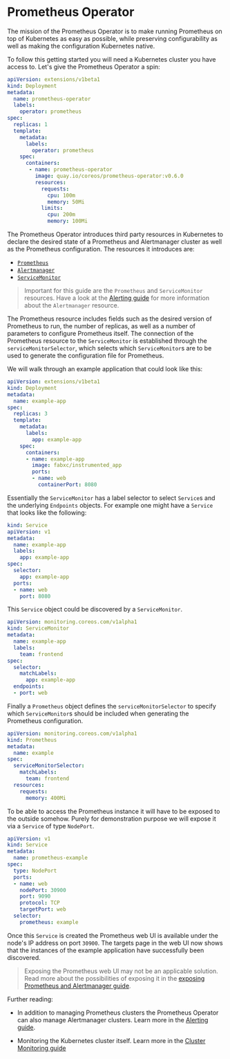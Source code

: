 # Prometheus Operator

The mission of the Prometheus Operator is to make running Prometheus on top of
Kubernetes as easy as possible, while preserving configurability as well as
making the configuration Kubernetes native.

To follow this getting started you will need a Kubernetes cluster you have
access to. Let's give the Prometheus Operator a spin:

[embedmd]:# (../../../deployment.yaml)
```yaml
apiVersion: extensions/v1beta1
kind: Deployment
metadata:
  name: prometheus-operator
  labels:
    operator: prometheus
spec:
  replicas: 1
  template:
    metadata:
      labels:
        operator: prometheus
    spec:
      containers:
       - name: prometheus-operator
         image: quay.io/coreos/prometheus-operator:v0.6.0
         resources:
           requests:
             cpu: 100m
             memory: 50Mi
           limits:
             cpu: 200m
             memory: 100Mi
```

The Prometheus Operator introduces third party resources in Kubernetes to
declare the desired state of a Prometheus and Alertmanager cluster as well as
the Prometheus configuration. The resources it introduces are:

* [`Prometheus`](../../prometheus.md)
* [`Alertmanager`](../../alertmanager.md)
* [`ServiceMonitor`](../../service-monitor.md)

> Important for this guide are the `Prometheus` and `ServiceMonitor` resources.
> Have a look at the [Alerting guide](../alerting/alerting.md) for more
> information about the `Alertmanager` resource.

The Prometheus resource includes fields such as the desired version of
Prometheus to run, the number of replicas, as well as a number of parameters to
configure Prometheus itself. The connection of the Prometheus resource to the
`ServiceMonitor` is established through the `serviceMonitorSelector`, which
selects which `ServiceMonitor`s are to be used to generate the configuration
file for Prometheus.

We will walk through an example application that could look like this:

[embedmd]:# (examples/example-app-deployment.yaml)
```yaml
apiVersion: extensions/v1beta1
kind: Deployment
metadata:
  name: example-app
spec:
  replicas: 3
  template:
    metadata:
      labels:
        app: example-app
    spec:
      containers:
      - name: example-app 
        image: fabxc/instrumented_app
        ports:
        - name: web
          containerPort: 8080
```

Essentially the `ServiceMonitor` has a label selector to select `Service`s and
the underlying `Endpoints` objects. For example one might have a `Service` that
looks like the following:

[embedmd]:# (examples/example-app-service.yaml)
```yaml
kind: Service
apiVersion: v1
metadata:
  name: example-app
  labels:
    app: example-app
spec:
  selector:
    app: example-app
  ports:
  - name: web
    port: 8080
```

This `Service` object could be discovered by a `ServiceMonitor`.

[embedmd]:# (examples/example-app-service-monitor.yaml)
```yaml
apiVersion: monitoring.coreos.com/v1alpha1
kind: ServiceMonitor
metadata:
  name: example-app
  labels:
    team: frontend
spec:
  selector:
    matchLabels:
      app: example-app
  endpoints:
  - port: web
```

Finally a `Prometheus` object defines the `serviceMonitorSelector` to specify
which `ServiceMonitor`s should be included when generating the Prometheus
configuration.

[embedmd]:# (examples/prometheus-example.yaml)
```yaml
apiVersion: monitoring.coreos.com/v1alpha1
kind: Prometheus
metadata:
  name: example
spec:
  serviceMonitorSelector:
    matchLabels:
      team: frontend
  resources:
    requests:
      memory: 400Mi
```

To be able to access the Prometheus instance it will have to be exposed to the
outside somehow. Purely for demonstration purpose we will expose it via a
`Service` of type `NodePort`.

[embedmd]:# (examples/prometheus-example-service.yaml)
```yaml
apiVersion: v1
kind: Service
metadata:
  name: prometheus-example
spec:
  type: NodePort
  ports:
  - name: web
    nodePort: 30900
    port: 9090
    protocol: TCP
    targetPort: web
  selector:
    prometheus: example
```

Once this `Service` is created the Prometheus web UI is available under the
node's IP address on port `30900`. The targets page in the web UI now shows
that the instances of the example application have successfully been
discovered.

> Exposing the Prometheus web UI may not be an applicable solution. Read more
> about the possibilities of exposing it in the [exposing Prometheus and
> Alertmanager guide](../exposing-prometheus-and-alertmanager/exposing-prometheus-and-alertmanager.md).

Further reading:

* In addition to managing Prometheus clusters the Prometheus Operator can also
  manage Alertmanager clusters. Learn more in the [Alerting
  guide](../alerting/alerting.md).

* Monitoring the Kubernetes cluster itself. Learn more in the [Cluster
  Monitoring guide](../cluster-monitoring/cluster-monitoring.md)
